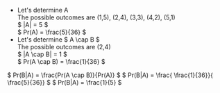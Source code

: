 <ul>
<li> Let's determine A <br/> 
The possible outcomes are (1,5), (2,4), (3,3), (4,2), (5,1) <br/> 
$ |A| = 5 $ <br/> 
$ Pr(A) = \frac{5}{36} $
	<li> Let's determine $ A \cap B $ <br/> 
	      The possible outcomes are (2,4) <br/> 
	      $ |A \cap B| = 1 $ <br/> 
	      $ Pr(A \cap B) = \frac{1}{36} $
</ul>
$ Pr(B|A) = \frac{Pr(A \cap B)}{Pr(A)} $ 
$ Pr(B|A) = \frac{ \frac{1}{36}}{ \frac{5}{36}} $ 
$ Pr(B|A) = \frac{1}{5} $
